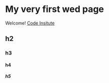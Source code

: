 # My very first wed page

Welcome! [Code Insitute](http://codeinstitute.net)

## h2

### h3

#### h4

##### h5